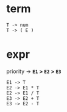 # term

```
T -> num
T -> ( E )
```

# expr

priority -> **`E1` > `E2` > `E3`**

```
E1 -> T
E2 -> E1 * T
E2 -> E1 / T
E3 -> E2 + T
E3 -> E2 - T
```
